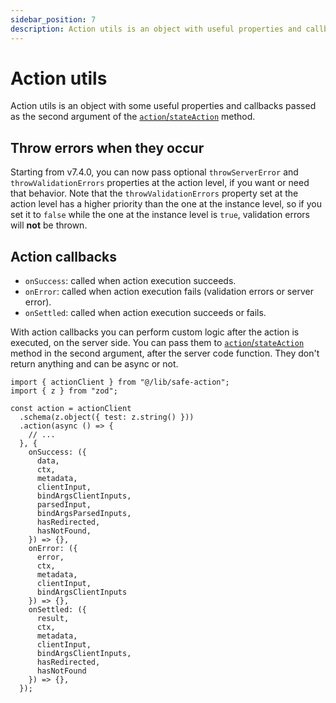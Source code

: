 ```yaml
---
sidebar_position: 7
description: Action utils is an object with useful properties and callbacks functions that you can use to customize the action execution flow.
---
```


# Action utils

Action utils is an object with some useful properties and callbacks passed as the second argument of the [`action`/`stateAction`](/docs/define-actions/instance-methods#action--stateaction) method.

## Throw errors when they occur

Starting from v7.4.0, you can now pass optional `throwServerError` and `throwValidationErrors` properties at the action level, if you want or need that behavior. Note that the `throwValidationErrors` property set at the action level has a higher priority than the one at the instance level, so if you set it to `false` while the one at the instance level is `true`, validation errors will **not** be thrown.


## Action callbacks

- `onSuccess`: called when action execution succeeds.
- `onError`: called when action execution fails (validation errors or server error).
- `onSettled`: called when action execution succeeds or fails.

With action callbacks you can perform custom logic after the action is executed, on the server side. You can pass them to [`action`/`stateAction`](/docs/define-actions/instance-methods#action--stateaction) method in the second argument, after the server code function. They don't return anything and can be async or not.

```tsx
import { actionClient } from "@/lib/safe-action";
import { z } from "zod";

const action = actionClient
  .schema(z.object({ test: z.string() }))
  .action(async () => {
    // ...
  }, {
    onSuccess: ({
      data,
      ctx,
      metadata,
      clientInput,
      bindArgsClientInputs,
      parsedInput,
      bindArgsParsedInputs,
      hasRedirected,
      hasNotFound,
    }) => {},
    onError: ({
      error,
      ctx,
      metadata,
      clientInput,
      bindArgsClientInputs
    }) => {},
    onSettled: ({
      result,
      ctx,
      metadata,
      clientInput,
      bindArgsClientInputs,
      hasRedirected,
      hasNotFound
    }) => {},
  });
```